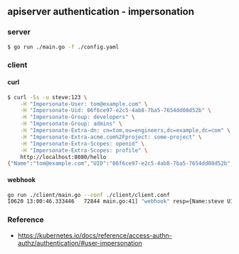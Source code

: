 ## apiserver authentication - impersonation

### server

```sh
$ go run ./main.go -f ./config.yaml
```

### client

#### curl

```sh
$ curl -Ss -u steve:123 \
    -H "Impersonate-User: tom@example.com" \
	-H "Impersonate-Uid: 06f6ce97-e2c5-4ab8-7ba5-7654dd08d52b" \
    -H "Impersonate-Group: developers" \
    -H "Impersonate-Group: admins" \
    -H "Impersonate-Extra-dn: cn=tom,ou=engineers,dc=example,dc=com" \
    -H "Impersonate-Extra-acme.com%2Fproject: some-project" \
    -H "Impersonate-Extra-Scopes: openid" \
    -H "Impersonate-Extra-Scopes: profile" \
    http://localhost:8080/hello
{"Name":"tom@example.com","UID":"06f6ce97-e2c5-4ab8-7ba5-7654dd08d52b","Groups":["developers","admins","system:authenticated"],"Extra":{"acme.com/project":["some-project"],"dn":["cn=tom,ou=engineers,dc=example,dc=com"],"scopes":["openid","profile"]}}
```

#### webhook

```sh
go run ./client/main.go --conf ./client/client.conf
I0620 13:00:46.333446   72844 main.go:41] "webhook" resp={Name:steve UID: Groups:[dev system:authenticated] Extra:map[]}
```


### Reference
- https://kubernetes.io/docs/reference/access-authn-authz/authentication/#user-impersonation
